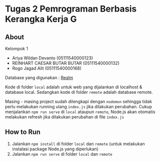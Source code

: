 # Tugas 2 Pemrograman Berbasis Kerangka Kerja G

## About

Kelompok 1
* Ariya Wildan Devanto (05111540000123)
* REINHART CAESAR BUTAR BUTAR  (05111540000132)
* Rogo Jagad Alit (05111540000168)

Database yang digunakan : [Realm](https://realm.io/ "Realm.io")

Kode di folder `local` adalah untuk web yang dijalankan di localhost & database local. Sedangkan kode di folder `remote` adalah database remote.

Masing - masing project sudah dilengkapi dengan `nodemon` sehingga tidak perlu melakukan running ulang `index.js` jika dilakukan perubahan. Cukup menjalankan `npm run serve` di `local` ataupun `remote`, Node.js akan otomatis melakukan refresh jika dilakukan perubahan di file `index.js`

## How to Run
1. Jalankan `npm install` di folder `local` dan `remote` (untuk melakukan instalasi package Node.js yang diperlukan)
2. Jalankan `npm run serve` di folder `local` dan `remote`